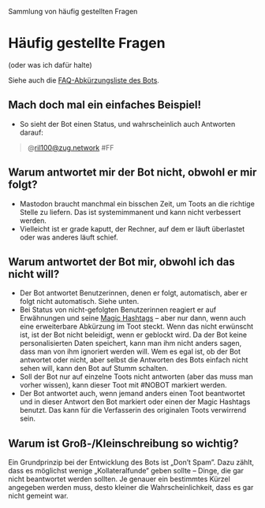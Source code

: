 <p id="meta">
<title>DS-100: FAQ</title>
<desc>Sammlung von häufig gestellten Fragen</desc>
</p>

Häufig gestellte Fragen
=======================

(oder was ich dafür halte)

Siehe auch die [FAQ-Abkürzungsliste des Bots](/dumps/faq.html).

Mach doch mal ein einfaches Beispiel!
-------------------------------------

- So sieht der Bot einen Status, und wahrscheinlich auch Antworten
  darauf:

> @ril100@zug.network \#FF

Warum antwortet mir der Bot nicht, obwohl er mir folgt?
-------------------------------------------------------

- Mastodon braucht manchmal ein bisschen Zeit, um Toots an die richtige
  Stelle zu liefern. Das ist systemimmanent und kann nicht verbessert
  werden.
- Vielleicht ist er grade kaputt, der Rechner, auf dem er läuft
  überlastet oder was anderes läuft schief.

Warum antwortet der Bot mir, obwohl ich das nicht will?
-------------------------------------------------------

- Der Bot antwortet Benutzerinnen, denen er folgt, automatisch, aber er
  folgt nicht automatisch. Siehe unten.
- Bei Status von nicht-gefolgten Benutzerinnen reagiert er auf
  Erwähnungen und seine [Magic Hashtags](/finde-listen.html) – aber nur
  dann, wenn auch eine erweiterbare Abkürzung im Toot steckt. Wenn das
  nicht erwünscht ist, ist der Bot nicht beleidigt, wenn er geblockt
  wird. Da der Bot keine personalisierten Daten speichert, kann man ihm
  nicht anders sagen, dass man von ihm ignoriert werden will. Wem es
  egal ist, ob der Bot antwortet oder nicht, aber selbst die Antworten
  des Bots einfach nicht sehen will, kann den Bot auf Stumm schalten.
- Soll der Bot nur auf einzelne Toots nicht antworten (aber das muss
  man vorher wissen), kann dieser Toot mit #NOBOT markiert werden.
- Der Bot antwortet auch, wenn jemand anders einen Toot beantwortet und
  in dieser Antwort den Bot markiert oder einen der Magic Hashtags
  benutzt. Das kann für die Verfasserin des originalen Toots verwirrend
  sein.

Warum ist Groß-/Kleinschreibung so wichtig?
-------------------------------------------

Ein Grundprinzip bei der Entwicklung des Bots ist „Don’t Spam”. Dazu
zählt, dass es möglichst wenige „Kollateralfunde“ geben sollte – Dinge,
die gar nicht beantwortet werden sollten. Je genauer ein bestimmtes
Kürzel angegeben werden muss, desto kleiner die Wahrscheinlichkeit, dass
es gar nicht gemeint war.
